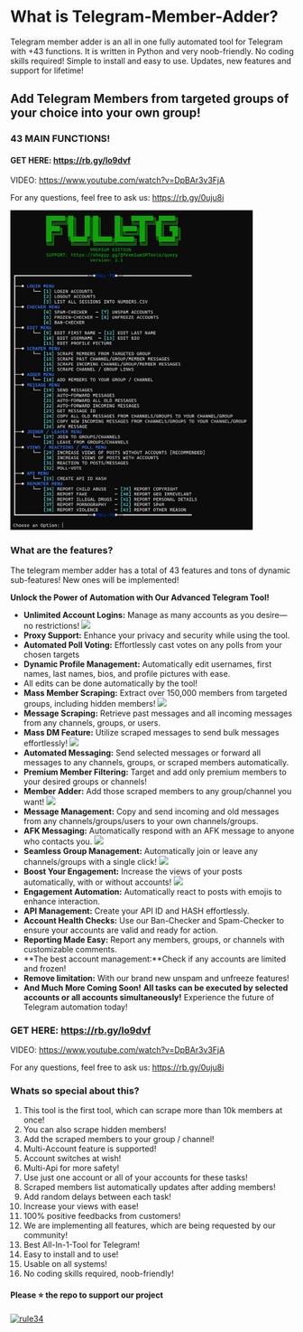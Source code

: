# What is Telegram-Member-Adder?
Telegram member adder is an all in one fully automated tool for Telegram with +43 functions. It is written in Python and very noob-friendly. No coding skills required! Simple to install and easy to use. Updates, new features and support for lifetime!
## Add Telegram Members from targeted groups of your choice into your own group!
### 43 MAIN FUNCTIONS!

#### GET HERE: https://rb.gy/lo9dvf

VIDEO: https://www.youtube.com/watch?v=DpBAr3v3FjA

For any questions, feel free to ask us: https://rb.gy/0uju8i

<img src='menu.png' width='430'>

### What are the features?
The telegram member adder has a total of 43 features and tons of dynamic sub-features! New ones will be implemented!

 **Unlock the Power of Automation with Our Advanced Telegram Tool!**
- **Unlimited Account Logins:** Manage as many accounts as you desire—no restrictions!
![](https://github.com/TgSurfer/Telegram-Member-Adder-Cloner-Scraper-And-Over-43-Functions/blob/main/login.gif)
- **Proxy Support:** Enhance your privacy and security while using the tool.
- **Automated Poll Voting:** Effortlessly cast votes on any polls from your chosen targets
- **Dynamic Profile Management:** Automatically edit usernames, first names, last names, bios, and profile pictures with ease.
- All edits can be done automatically by the tool!
- **Mass Member Scraping:** Extract over 150,000 members from targeted groups, including hidden members!
![](https://github.com/TgSurfer/Telegram-Member-Adder-Cloner-Scraper-And-Over-43-Functions/blob/main/scrape_members.gif)
- **Message Scraping:** Retrieve past messages and all incoming messages from any channels, groups, or users.
- **Mass DM Feature:** Utilize scraped messages to send bulk messages effortlessly!
![](https://github.com/TgSurfer/Telegram-Member-Adder-Cloner-Scraper-And-Over-43-Functions/blob/main/mass-dm.gif)
- **Automated Messaging:** Send selected messages or forward all messages to any channels, groups, or scraped members automatically.
- **Premium Member Filtering:** Target and add only premium members to your desired groups or channels!
- **Member Adder:** Add those scraped members to any group/channel you want!
![](https://github.com/TgSurfer/Telegram-Member-Adder-Cloner-Scraper-And-Over-43-Functions/blob/main/adding.gif)
- **Message Management:** Copy and send incoming and old messages from any channels/groups/users to your own channels/groups.
- **AFK Messaging:** Automatically respond with an AFK message to anyone who contacts you.
![](https://github.com/TgSurfer/Telegram-Member-Adder-Cloner-Scraper-And-Over-43-Functions/blob/main/copy_channel.gif)
- **Seamless Group Management:** Automatically join or leave any channels/groups with a single click!
![](https://github.com/TgSurfer/Telegram-Member-Adder-Cloner-Scraper-And-Over-43-Functions/blob/main/Joiner.gif)
- **Boost Your Engagement:** Increase the views of your posts automatically, with or without accounts!
![](https://github.com/TgSurfer/Telegram-Member-Adder-Cloner-Scraper-And-Over-43-Functions/blob/main/views.gif)
- **Engagement Automation:** Automatically react to posts with emojis to enhance interaction.
- **API Management:** Create your API ID and HASH effortlessly.
- **Account Health Checks:** Use our Ban-Checker and Spam-Checker to ensure your accounts are valid and ready for action.
- **Reporting Made Easy:** Report any members, groups, or channels with customizable comments.
- **The best account management:**Check if any accounts are limited and frozen!
- **Remove limitation:** With our brand new unspam and unfreeze features!
- **And Much More Coming Soon!**
**All tasks can be executed by selected accounts or all accounts simultaneously!**
Experience the future of Telegram automation today!

### GET HERE: https://rb.gy/lo9dvf

VIDEO: https://www.youtube.com/watch?v=DpBAr3v3FjA

For any questions, feel free to ask us: https://rb.gy/0uju8i

### Whats so special about this?
1. This tool is the first tool, which can scrape more than 10k members at once!
2. You can also scrape hidden members!
3. Add the scraped members to your group / channel!
4. Multi-Account feature is supported!
5. Account switches at wish!
6. Multi-Api for more safety!
7. Use just one account or all of your accounts for these tasks!
8. Scraped members list automatically updates after adding members!
9. Add random delays between each task!
10. Increase your views with ease!
11. 100% positive feedbacks from customers!
12. We are implementing all features, which are being requested by our community!
13. Best All-In-1-Tool for Telegram!
14. Easy to install and to use!
15. Usable on all systems!
16. No coding skills required, noob-friendly!

#### Please ⭐ the repo to support our project
<a href="https://github.com/TgSurferTelegram-Member-Adder-Cloner-Scraper-And-Over-43-Functions"><img alt="rule34" src="https://count.getloli.com/get/@TgSurferTelegram-Member-Adder-Cloner-Scraper-And-Over-43-Functions?theme=rule34" /></a>
